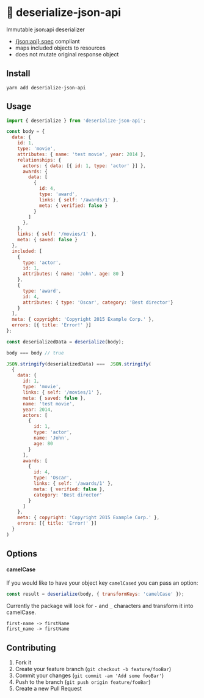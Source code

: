 # 🥣 deserialize-json-api
Immutable json:api deserializer

* [{json:api} spec](https://jsonapi.org/) compliant
* maps included objects to resources
* does not mutate original response object

## Install

```
yarn add deserialize-json-api
```

## Usage

```js
import { deserialize } from 'deserialize-json-api';

const body = {
  data: {
    id: 1,
    type: 'movie',
    attributes: { name: 'test movie', year: 2014 },
    relationships: {
      actors: { data: [{ id: 1, type: 'actor' }] },
      awards: {
        data: [
          {
            id: 4,
            type: 'award',
            links: { self: '/awards/1' },
            meta: { verified: false }
          }
        ]
      },
    },
    links: { self: '/movies/1' },
    meta: { saved: false }
  },
  included: [
    {
      type: 'actor',
      id: 1,
      attributes: { name: 'John', age: 80 }
    },
    {
      type: 'award',
      id: 4,
      attributes: { type: 'Oscar', category: 'Best director'}
    }
  ],
  meta: { copyright: 'Copyright 2015 Example Corp.' },
  errors: [{ title: 'Error!' }]
};

const deserializedData = deserialize(body);

body === body // true

JSON.stringify(deserializedData) ===  JSON.stringify(
  {
    data: {
      id: 1,
      type: 'movie',
      links: { self: '/movies/1' },
      meta: { saved: false },
      name: 'test movie',
      year: 2014,
      actors: [
        {
          id: 1,
          type: 'actor',
          name: 'John',
          age: 80
        }
      ],
      awards: [
        {
          id: 4,
          type: 'Oscar',
          links: { self: '/awards/1' },
          meta: { verified: false },
          category: 'Best director'
        }
      ]
    },
    meta: { copyright: 'Copyright 2015 Example Corp.' },
    errors: [{ title: 'Error!' }]
  }
)
```

## Options
#### camelCase
If you would like to have your object key `camelCased` you can pass an option:

```javascript
const result = deserialize(body, { transformKeys: 'camelCase' });
```

Currently the package will look for `-` and `_` characters and transform it into camelCase.
```
first-name -> firstName
first_name -> firstName
``` 

## Contributing

1. Fork it
2. Create your feature branch (`git checkout -b feature/fooBar`)
3. Commit your changes (`git commit -am 'Add some fooBar'`)
4. Push to the branch (`git push origin feature/fooBar`)
5. Create a new Pull Request
